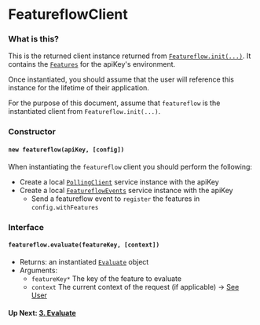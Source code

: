 # FeatureflowClient
### What is this?
This is the returned client instance returned from [`Featureflow.init(...)`](./1.Featureflow.md). 
It contains the [`Features`](./objects/Feature.md) for the apiKey's environment.

Once instantiated, you should assume that the user will reference this instance for the lifetime of their application.

For the purpose of this document, assume that `featureflow` is the instantiated client from `Featureflow.init(...)`.

### Constructor
#### `new featureflow(apiKey, [config])`
When instantiating the `featureflow` client you should perform the following:
- Create a local [`PollingClient`](./6.PollingClient.md) service instance with the apiKey
- Create a local [`FeatureflowEvents`](./7.FeatureflowEvents.md) service instance with the apiKey
  - Send a featureflow event to `register` the features in `config.withFeatures`

### Interface
#### `featureflow.evaluate(featureKey, [context])`
- Returns: an instantiated [`Evaluate`](./3.Evaluate.md) object
- Arguments:
  - `featureKey*` The key of the feature to evaluate
  - `context` The current context of the request (if applicable) -> [See User](./objects/User.md)
  
#### Up Next: [3. Evaluate](./3.Evaluate.md)






